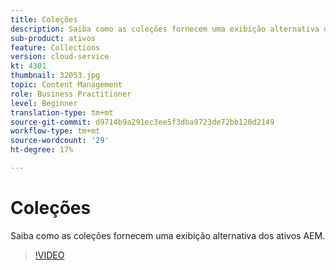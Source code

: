 ```yaml
---
title: Coleções
description: Saiba como as coleções fornecem uma exibição alternativa dos ativos AEM.
sub-product: ativos
feature: Collections
version: cloud-service
kt: 4301
thumbnail: 32053.jpg
topic: Content Management
role: Business Practitioner
level: Beginner
translation-type: tm+mt
source-git-commit: d9714b9a291ec3ee5f3dba9723de72bb120d2149
workflow-type: tm+mt
source-wordcount: '29'
ht-degree: 17%

---
```



# Coleções

Saiba como as coleções fornecem uma exibição alternativa dos ativos AEM.

>[!VIDEO](https://video.tv.adobe.com/v/32053/?quality=12&learn=on&hidetitle=true)